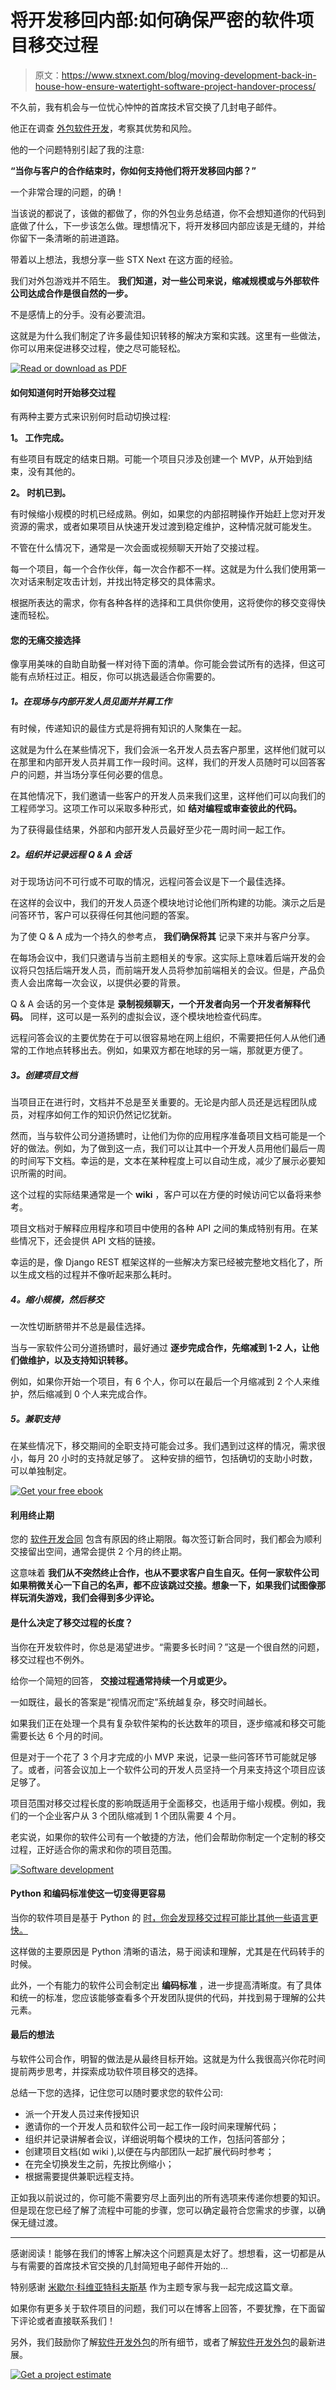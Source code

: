 # 将开发移回内部:如何确保严密的软件项目移交过程

> 原文：<https://www.stxnext.com/blog/moving-development-back-in-house-how-ensure-watertight-software-project-handover-process/>

 不久前，我有机会与一位忧心忡忡的首席技术官交换了几封电子邮件。

他正在调查  [外包软件开发](https://stxnext.com/software-development-outsourcing-guide/)，考察其优势和风险。

他的一个问题特别引起了我的注意:

**“当你与客户的合作结束时，你如何支持他们将开发移回内部？”**

一个非常合理的问题，的确！

当该说的都说了，该做的都做了，你的外包业务总结道，你不会想知道你的代码到底做了什么，下一步该怎么做。理想情况下，将开发移回内部应该是无缝的，并给你留下一条清晰的前进道路。

带着以上想法，我想分享一些 STX Next 在这方面的经验。

我们对外包游戏并不陌生。  **我们知道，对一些公司来说，缩减规模或与外部软件公司达成合作是很自然的一步。**

不是感情上的分手。没有必要流泪。

这就是为什么我们制定了许多最佳知识转移的解决方案和实践。这里有一些做法，你可以用来促进移交过程，使之尽可能轻松。

[![Read or download as PDF](img/c71d367cb823757aaa25fbfecdfea7ce.png)](https://cta-redirect.hubspot.com/cta/redirect/4542168/aa5bee82-2ad3-4e3a-bdd1-47a107c426d8) 

#### 如何知道何时开始移交过程

有两种主要方式来识别何时启动切换过程:

**1。 工作完成。**

有些项目有既定的结束日期。可能一个项目只涉及创建一个 MVP，从开始到结束，没有其他的。

**2。 时机已到。**

有时候缩小规模的时机已经成熟。例如，如果您的内部招聘操作开始赶上您对开发资源的需求，或者如果项目从快速开发过渡到稳定维护，这种情况就可能发生。

不管在什么情况下，通常是一次会面或视频聊天开始了交接过程。

每一个项目，每一个合作伙伴，每一次合作都不一样。这就是为什么我们使用第一次对话来制定攻击计划，并找出特定移交的具体需求。

根据所表达的需求，你有各种各样的选择和工具供你使用，这将使你的移交变得快速而轻松。

#### 您的无痛交接选择

像享用美味的自助自助餐一样对待下面的清单。你可能会尝试所有的选择，但这可能有点矫枉过正。相反，你可以挑选最适合你需要的。

##### **1。在现场与内部开发人员见面并并肩工作**

有时候，传递知识的最佳方式是将拥有知识的人聚集在一起。

这就是为什么在某些情况下，我们会派一名开发人员去客户那里，这样他们就可以在那里和内部开发人员并肩工作一段时间。这样，我们的开发人员随时可以回答客户的问题，并当场分享任何必要的信息。

在其他情况下，我们邀请一些客户的开发人员来我们这里，这样他们可以向我们的工程师学习。这项工作可以采取多种形式，如  **结对编程或审查彼此的代码。**

为了获得最佳结果，外部和内部开发人员最好至少花一周时间一起工作。

##### **2。组织并记录远程 Q & A 会话**

对于现场访问不可行或不可取的情况，远程问答会议是下一个最佳选择。

在这样的会议中，我们的开发人员逐个模块地讨论他们所构建的功能。演示之后是问答环节，客户可以获得任何其他问题的答案。

为了使 Q & A 成为一个持久的参考点， **我们确保将其** 记录下来并与客户分享。

在每场会议中，我们只邀请与当前主题相关的专家。这实际上意味着后端开发的会议将只包括后端开发人员，而前端开发人员将参加前端相关的会议。但是，产品负责人会出席每一次会议，以提供必要的背景。

Q & A 会话的另一个变体是 **录制视频聊天，一个开发者向另一个开发者解释代码。** 同样，这可以是一系列的虚拟会议，逐个模块地检查代码库。

远程问答会议的主要优势在于可以很容易地在网上组织，不需要把任何人从他们通常的工作地点转移出去。例如，如果双方都在地球的另一端，那就更方便了。

##### **3。创建项目文档**

当项目正在进行时，文档并不总是至关重要的。无论是内部人员还是远程团队成员，对程序如何工作的知识仍然记忆犹新。

然而，当与软件公司分道扬镳时，让他们为你的应用程序准备项目文档可能是一个好的做法。例如，为了做到这一点，我们可以让其中一个开发人员用他们最后一周的时间写下文档。幸运的是，文本在某种程度上可以自动生成，减少了展示必要知识所需的时间。

这个过程的实际结果通常是一个 **wiki** ，客户可以在方便的时候访问它以备将来参考。

项目文档对于解释应用程序和项目中使用的各种 API 之间的集成特别有用。在某些情况下，还会提供 API 文档的链接。

幸运的是，像 Django REST 框架这样的一些解决方案已经被完整地文档化了，所以生成文档的过程并不像听起来那么耗时。

##### **4。缩小规模，然后移交**

一次性切断脐带并不总是最佳选择。

当与一家软件公司分道扬镳时，最好通过  **逐步完成合作，先缩减到 1-2 人，让他们做维护，以及支持知识转移。**

例如，如果你开始一个项目，有 6 个人，你可以在最后一个月缩减到 2 个人来维护，然后缩减到 0 个人来完成合作。

##### **5。兼职支持**

在某些情况下，移交期间的全职支持可能会过多。我们遇到过这样的情况，需求很小，每月 20 小时的支持就足够了。 这种安排的细节，包括确切的支助小时数，可以单独制定。

[![Get your free ebook](img/9115af701c78dd8154ef102338d8b8d3.png)](https://cta-redirect.hubspot.com/cta/redirect/4542168/d9b230cf-e408-4a04-9e19-94ad3f756ebc) 

#### 利用终止期

您的  [软件开发合同](https://stxnext.com/blog/2017/07/19/software-development-outsourcing-5-holes-your-contract/) 包含有原因的终止期限。每次签订新合同时，我们都会为顺利交接留出空间，通常会提供 2 个月的终止期。

这意味着  **我们从不突然终止合作，也从不要求客户自生自灭。任何一家软件公司如果稍微关心一下自己的名声，都不应该跳过交接。想象一下，如果我们试图像那样玩消失游戏，我们会得到多少评论。**

#### 是什么决定了移交过程的长度？

当你在开发软件时，你总是渴望进步。“需要多长时间？”这是一个很自然的问题，移交过程也不例外。

给你一个简短的回答， **交接过程通常持续一个月或更少。**

一如既往，最长的答案是“视情况而定”系统越复杂，移交时间越长。

如果我们正在处理一个具有复杂软件架构的长达数年的项目，逐步缩减和移交可能需要长达 6 个月的时间。

但是对于一个花了 3 个月才完成的小 MVP 来说，记录一些问答环节可能就足够了。或者，问答会议加上一个软件公司的开发人员坚持一个月来支持这个项目应该足够了。

项目范围对移交过程长度的影响既适用于全面移交，也适用于缩小规模。例如，我们的一个企业客户从 3 个团队缩减到 1 个团队需要 4 个月。

老实说，如果你的软件公司有一个敏捷的方法，他们会帮助你制定一个定制的移交过程，正好适合你的需求和你的项目范围。

[![Software development](img/839cbcb352d37e77995fce8799fa8662.png)](https://cta-redirect.hubspot.com/cta/redirect/4542168/0234a030-b669-4efc-af8d-baa810d43217) 

#### Python 和编码标准使这一切变得更容易

当你的软件项目是基于 Python 的  [时，你会发现移交过程可能比其他一些语言更快。](/stx-new-blog/why-python/)

这样做的主要原因是 Python 清晰的语法，易于阅读和理解，尤其是在代码转手的时候。

此外，一个有能力的软件公司会制定出  **编码标准** ，进一步提高清晰度。有了具体和统一的标准，您应该能够查看多个开发团队提供的代码，并找到易于理解的公共元素。

#### 最后的想法

与软件公司合作，明智的做法是从最终目标开始。这就是为什么我很高兴你花时间提前两步思考，并探索成功软件项目移交的选择。

总结一下您的选择，记住您可以随时要求您的软件公司:

*   派一个开发人员过来传授知识
*   邀请你的一个开发人员和软件公司一起工作一段时间来理解代码；
*   组织并记录讲解者会议，详细说明每个模块的工作，包括问答部分；
*   创建项目文档(如 wiki ),以便在与内部团队一起扩展代码时参考；
*   在完全切换发生之前，先按比例缩小；
*   根据需要提供兼职远程支持。

正如我以前说过的，你可能不需要穷尽上面列出的所有选项来传递你想要的知识。但是现在您已经了解了流程中可能的步骤，您可以确定最符合您需求的步骤，以确保无缝过渡。

* * *

感谢阅读！能够在我们的博客上解决这个问题真是太好了。想想看，这一切都是从与有需要的首席技术官交换的几封简短电子邮件开始的…

特别感谢 [米歇尔·科维亚特科夫斯基](https://www.linkedin.com/in/micha%C5%82-kwiatkowski-41800167/) 作为主题专家与我一起完成这篇文章。

如果你有更多关于软件项目的问题，我们可以在博客上回答，不要犹豫，在下面留下评论或者直接联系我们！

另外，我们鼓励你了解[软件开发外包](https://stxnext.com/software-development-outsourcing-guide/)的所有细节，或者了解[软件开发外包](http://stxnext.com/ebooks/c-level-guide-to-software-development-nearshoring/)的最新进展。

[![Get a project estimate](img/33a5cf5f1dda99377719e33bff42de03.png)](https://cta-redirect.hubspot.com/cta/redirect/4542168/1ec1ddae-fe98-45ce-ad83-e2e4a20ca20e)
